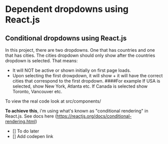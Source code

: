 # Dependent dropdowns using React.js
## Conditional dropdowns using React.js

In this project, there are two dropdowns. One that has countries and one that has cities.
The cities dropdown should only show after the countries dropdown is selected. 
That means: 
- It will NOT be active or shown initially on first page loads.
- Upon selecting the first drowpdown, it will show + it will have the correct cities that correspond to the first dropdown.
####For example
If USA is selected, show New York, Atlanta etc.
If Canada is selected show Toronto, Vancouver etc.

To view the real code look at src/components/

**To achieve this**, i'm using what's known as "conditional rendering" in React.js.
 See docs here (https://reactjs.org/docs/conditional-rendering.html)


- [] To do later
- [] Add codepen link